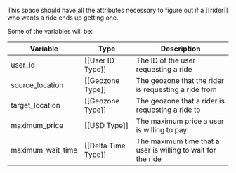 This space should have all the attributes necessary to figure out if a [[rider]] who wants a ride ends up getting one.

Some of the variables will be:


| Variable          | Type                | Description                                                  |
| ----------------- | ------------------- | ------------------------------------------------------------ |
| user_id           | [[User ID Type]]    | The ID of the user requesting a ride                         |
| source_location   | [[Geozone Type]]    | The geozone that the rider is requesting a ride from         |
| target_location   | [[Geozone Type]]    | The geozone that a rider is requesting a ride to             |
| maximum_price     | [[USD Type]]        | The maximum price a user is willing to pay                   |
| maximum_wait_time | [[Delta Time Type]] | The maximum time that a user is willing to wait for the ride |
